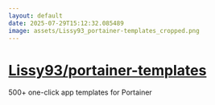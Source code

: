 ```yaml
---
layout: default
date: 2025-07-29T15:12:32.085489
image: assets/Lissy93_portainer-templates_cropped.png
---
```


# [Lissy93/portainer-templates](https://github.com/Lissy93/portainer-templates)

500+ one-click app templates for Portainer
